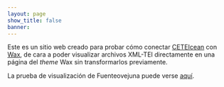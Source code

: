 ```yaml
---
layout: page
show_title: false
banner: 
---
```


Este es un sitio web creado para probar cómo conectar [CETEIcean](https://github.com/TEIC/CETEIcean) con [Wax](https://minicomp.github.io/wiki/#/wax/), de cara a poder visualizar archivos XML-TEI directamente en una página del _theme_ Wax sin transformarlos previamente.

La prueba de visualización de Fuenteovejuna puede verse [aquí](.../ediciondigital).